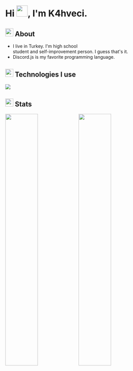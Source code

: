 <h1>Hi <img width="35" src="https://cdn.swoth.live/emojis/waving-hand.gif" />, I'm K4hveci.</h1>

<h2><img width="25" src="https://cdn.swoth.live/emojis/magnifying-glass.png" /> About</h2>

- I live in Turkey. I'm high school <br/> student and self-improvement person. I guess that's it.
- Discord.js is my favorite programming language.

<h2 width="100%"><img width="25" src="https://cdn.swoth.live/emojis/gear.png" /> Technologies I use</h2>
<img src="https://skillicons.dev/icons?i=mongodb,discord,github,nodejs" />

<h2 width="100%"><img width="25" src="https://cdn.swoth.live/emojis/sparkles.png" /> Stats</h2>
<img align="left" width="45%" src="https://github-readme-stats.vercel.app/api?username=k4hvecii&show_icons=true&theme=dark&hide_border=true&bg_color=0D1117">
<img align="left" width="45%" src="https://github-readme-streak-stats.herokuapp.com/?user=k4hvecii&theme=discord-old-blurple&hide_border=true&locale=tr&stroke=0000&background=0D1117">
